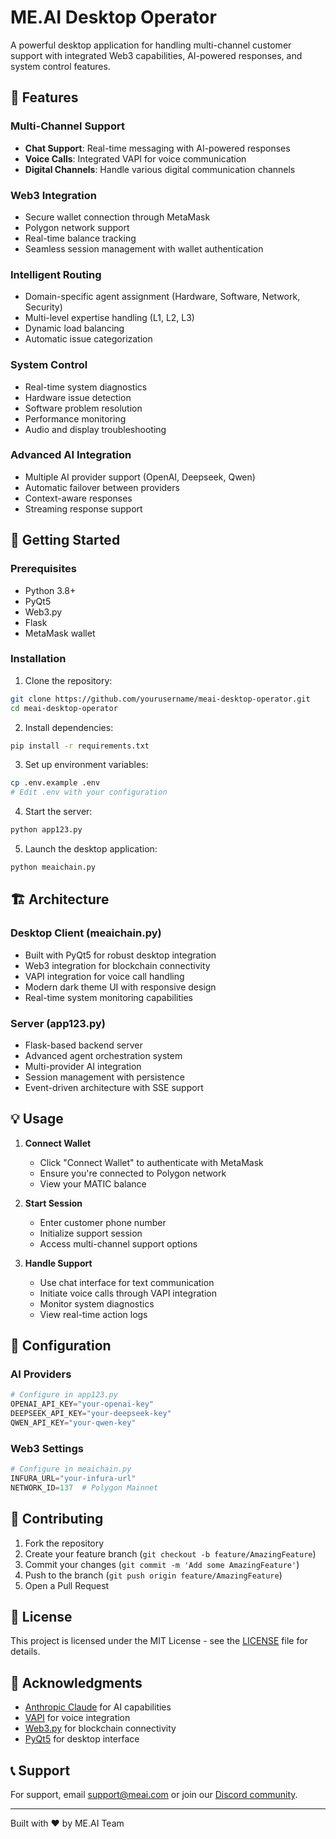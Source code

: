 # ME.AI Desktop Operator

A powerful desktop application for handling multi-channel customer support with integrated Web3 capabilities, AI-powered responses, and system control features.

## 🌟 Features

### Multi-Channel Support
- **Chat Support**: Real-time messaging with AI-powered responses
- **Voice Calls**: Integrated VAPI for voice communication
- **Digital Channels**: Handle various digital communication channels

### Web3 Integration
- Secure wallet connection through MetaMask
- Polygon network support
- Real-time balance tracking
- Seamless session management with wallet authentication

### Intelligent Routing
- Domain-specific agent assignment (Hardware, Software, Network, Security)
- Multi-level expertise handling (L1, L2, L3)
- Dynamic load balancing
- Automatic issue categorization

### System Control
- Real-time system diagnostics
- Hardware issue detection
- Software problem resolution
- Performance monitoring
- Audio and display troubleshooting

### Advanced AI Integration
- Multiple AI provider support (OpenAI, Deepseek, Qwen)
- Automatic failover between providers
- Context-aware responses
- Streaming response support

## 🚀 Getting Started

### Prerequisites
- Python 3.8+
- PyQt5
- Web3.py
- Flask
- MetaMask wallet

### Installation

1. Clone the repository:
```bash
git clone https://github.com/yourusername/meai-desktop-operator.git
cd meai-desktop-operator
```

2. Install dependencies:
```bash
pip install -r requirements.txt
```

3. Set up environment variables:
```bash
cp .env.example .env
# Edit .env with your configuration
```

4. Start the server:
```bash
python app123.py
```

5. Launch the desktop application:
```bash
python meaichain.py
```

## 🏗️ Architecture

### Desktop Client (meaichain.py)
- Built with PyQt5 for robust desktop integration
- Web3 integration for blockchain connectivity
- VAPI integration for voice call handling
- Modern dark theme UI with responsive design
- Real-time system monitoring capabilities

### Server (app123.py)
- Flask-based backend server
- Advanced agent orchestration system
- Multi-provider AI integration
- Session management with persistence
- Event-driven architecture with SSE support

## 💡 Usage

1. **Connect Wallet**
   - Click "Connect Wallet" to authenticate with MetaMask
   - Ensure you're connected to Polygon network
   - View your MATIC balance

2. **Start Session**
   - Enter customer phone number
   - Initialize support session
   - Access multi-channel support options

3. **Handle Support**
   - Use chat interface for text communication
   - Initiate voice calls through VAPI integration
   - Monitor system diagnostics
   - View real-time action logs

## 🔧 Configuration

### AI Providers
```python
# Configure in app123.py
OPENAI_API_KEY="your-openai-key"
DEEPSEEK_API_KEY="your-deepseek-key"
QWEN_API_KEY="your-qwen-key"
```

### Web3 Settings
```python
# Configure in meaichain.py
INFURA_URL="your-infura-url"
NETWORK_ID=137  # Polygon Mainnet
```

## 🤝 Contributing

1. Fork the repository
2. Create your feature branch (`git checkout -b feature/AmazingFeature`)
3. Commit your changes (`git commit -m 'Add some AmazingFeature'`)
4. Push to the branch (`git push origin feature/AmazingFeature`)
5. Open a Pull Request

## 📄 License

This project is licensed under the MIT License - see the [LICENSE](LICENSE) file for details.

## 🙏 Acknowledgments

- [Anthropic Claude](https://www.anthropic.com/claude) for AI capabilities
- [VAPI](https://vapi.ai) for voice integration
- [Web3.py](https://web3py.readthedocs.io/) for blockchain connectivity
- [PyQt5](https://www.riverbankcomputing.com/software/pyqt/) for desktop interface

## 📞 Support

For support, email support@meai.com or join our [Discord community](https://discord.gg/meai).

---
Built with ❤️ by ME.AI Team